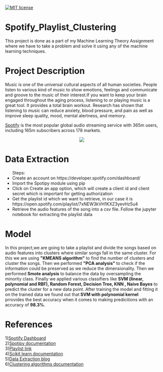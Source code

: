 [![MIT license]()](https://opensource.org/licenses/MIT)

# Spotify_Playlist_Clustering
This project is done as a part of my Machine Learning Theory Assignment where we have 
to take a problem and solve it using any of the machine learning techniques.

# Project Description

Music is one of the universal cultural aspects of all human societies. People listen to various kind of music to show emotions, feelings and communicate
and groove to the music of their interest.If you want to keep your brain engaged throughout the aging process, listening to or playing music is a great tool.
It provides a total brain workout. Research has shown that listening to music can reduce anxiety, blood pressure, and pain as well as improve sleep quality, mood, mental alertness, and memory.

[Spotify](https://www.spotify.com) is the most popular global audio streaming service with 365m users, including 165m subscribers across 178 markets.
<p align="center" >
  <img src="https://developer.spotify.com/assets/branding-guidelines/logo@2x.png" >
</p>

# Data Extraction
<ul> Steps:
  <li> Create an account on https://developer.spotify.com/dashboard/</li>
  <li> Import the Spotipy module using pip</li>
  <li> Click on Create an app option, which will create a client id and client secret which is important for getting authorization</li>
  <li> Get the playlist id which we want to retrieve, in our case it is https://open.spotify.com/playlist/7xNEW3kVH1KXZ3yevHz5u4</li>
  <li> Retrieve the audio features of the song into a csv file. Follow the jupyter notebook for extracting the playlist data</li>
</ul>

# Model 
<p> In this project,we are going to take a playlist and divide the songs based on audio features into clusters 
  where similar songs fall in the same cluster. For this we are using <b>"KMEANS algorithm"</b> to find the number of clusters
  and cluster the songs. Then we performed <b>"PCA analysis"</b> to check if the information could be preserved as we reduce the dimensionality.
  Then we performed <b>Smote analysis</b> to balance the data by oversampling the minority class. Finally we applied various classifiers like
  <b> SVM (linear, polynomial and RBF), Random Forest, Decision Tree, KNN , Naive Bayes</b> to predict the cluster for a new data point.
    After training the model and fitting it on the trained data we found out that<b> SVM with polynomial kernel </b>prrovides the best accuracy
  when it comes to making predicitions with an accuracy of <b>98.3%</b>.
 </p>

# References
  
  1)[Spotify Dashboard](https://developer.spotify.com/dashboard/)<br>
  2)[Spotipy documentation](https://spotipy.readthedocs.io/en/2.9.0/#)<br>
  3)[Playlist link](https://open.spotify.com/playlist/7xNEW3kVH1KXZ3yevHz5u4)<br>
  4)[Scikit learn documentation](https://scikit-learn.org/stable/)<br>
  5)[Data Extraction blog](https://towardsdatascience.com/extracting-song-data-from-the-spotify-api-using-python-b1e79388d50)<br>
  6)[Clustering algorithms documentation](https://scikit-learn.org/stable/modules/clustering.html)<br>
